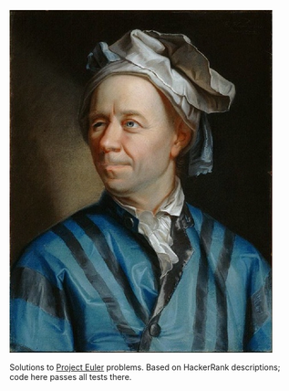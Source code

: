 ![](the_man_himself.jpg)

Solutions to [Project Euler](https://projecteuler.net/) problems. Based on HackerRank descriptions; code here passes all tests there.
